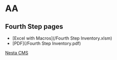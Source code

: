 # AA

## Fourth Step pages

* [Excel with Macros](/Fourth Step Inventory.xlsm)
* [PDF](/Fourth Step Inventory.pdf)

[Nesta CMS](http://effectif.com/nesta)
